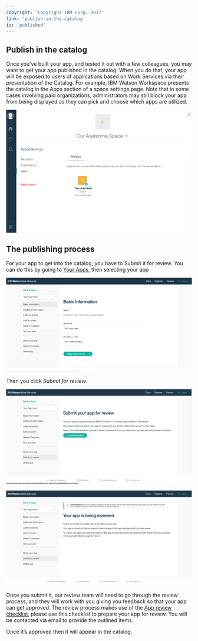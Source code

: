 ```yaml
---
copyright: 'Copyright IBM Corp. 2017'
link: 'publish-in-the-catalog'
is: 'published'
---
```

## Publish in the catalog

Once you’ve built your app, and tested it out with a few colleagues, you may want to get your app published in the catalog. 
When you do that, your app will be exposed to users of applications based on Work Services via their presentation of the Catalog. For example, IBM Watson Workspace presents the catalog in the Apps section of a space settings page. Note that in some cases involving paid organizations, administrators may still block your app from being displayed as they can pick and choose which apps are utilized.

![Apps Page](../images/YourAppWWS.png)

## The publishing process

For your app to get into the catalog, you have to Submit it for review. You can do this by going to 
[Your Apps](https://developer.watsonwork.ibm.com/apps), then selecting your app 

![Apps Page](../images/MyAppPageBasic.png)

Then you click *Submit for review*.

![Apps Page](../images/MyAppPageSubmitBefore.png)

![Apps Page](../images/MyAppPageSubmitAfter.png)

Once you submit it, our review team will need to go through the review process, and they will work with you giving you feedback 
so that your app can get approved. The review process makes use of the [App review checklist](./V1_AppReviewChecklist.md), please use this checklist to prepare 
your app for review. You will be contacted via email to provide the outlined items.

Once it’s approved then it will appear in the catalog.
